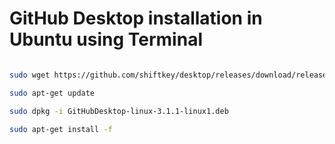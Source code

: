 # GitHub Desktop installation in Ubuntu using Terminal
```bash

sudo wget https://github.com/shiftkey/desktop/releases/download/release-3.1.1-linux1/GitHubDesktop-linux-3.1.1-linux1.deb

sudo apt-get update

sudo dpkg -i GitHubDesktop-linux-3.1.1-linux1.deb

sudo apt-get install -f 

```